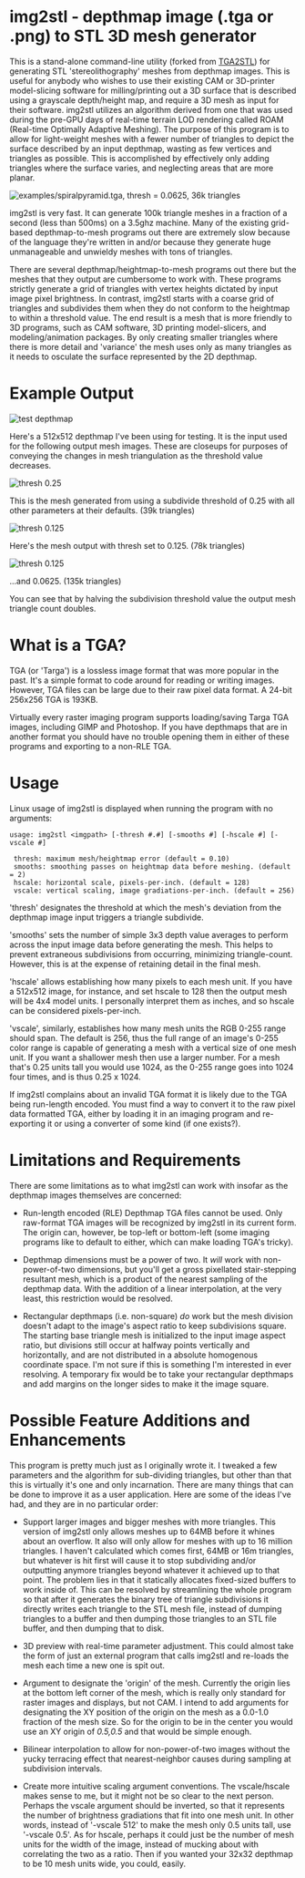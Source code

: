# img2stl - depthmap image (.tga or .png) to STL 3D mesh generator
This is a stand-alone command-line utility (forked from [TGA2STL](https://github.com/DEF7/TGA2STL)) for generating STL 'stereolithography' meshes from depthmap images. This is useful for anybody who wishes to use their existing CAM or 3D-printer model-slicing software for milling/printing out a 3D surface that is described using a grayscale depth/height map, and require a 3D mesh as input for their software. img2stl utilizes an algorithm derived from one that was used during the pre-GPU days of real-time terrain LOD rendering called ROAM (Real-time Optimally Adaptive Meshing). The purpose of this program is to allow for light-weight meshes with a fewer number of triangles to depict the surface described by an input depthmap, wasting as few vertices and triangles as possible. This is accomplished by effectively only adding triangles where the surface varies, and neglecting areas that are more planar.

![examples/spiralpyramid.tga, thresh = 0.0625, 36k triangles](examples/image_example.jpg)

img2stl is very fast. It can generate 100k triangle meshes in a fraction of a second (less than 500ms) on a 3.5ghz machine. Many of the existing grid-based depthmap-to-mesh programs out there are extremely slow because of the language they're written in and/or because they generate huge unmanageable and unwieldy meshes with tons of triangles.

There are several depthmap/heightmap-to-mesh programs out there but the meshes that they output are cumbersome to work with. These programs strictly generate a grid of triangles with vertex heights dictated by input image pixel brightness. In contrast, img2stl starts with a coarse grid of triangles and subdivides them when they do not conform to the heightmap to within a threshold value. The end result is a mesh that is more friendly to 3D programs, such as CAM software, 3D printing model-slicers, and modeling/animation packages. By only creating smaller triangles where there is more detail and 'variance' the mesh uses only as many triangles as it needs to osculate the surface represented by the 2D depthmap.


# Example Output

![test depthmap](examples/image_depthmap.jpg)

Here's a 512x512 depthmap I've been using for testing. It is the input used for the following output mesh images. These are closeups for purposes of conveying the changes in mesh triangulation as the threshold value decreases.

![thresh 0.25](examples/image_thresh0.25.jpg)

This is the mesh generated from using a subdivide threshold of 0.25 with all other parameters at their defaults. (39k triangles)

![thresh 0.125](examples/image_thresh0.125.jpg)

Here's the mesh output with thresh set to 0.125. (78k triangles)

![thresh 0.125](examples/image_thresh0.0625.jpg)

...and 0.0625. (135k triangles)

You can see that by halving the subdivision threshold value the output mesh triangle count doubles.


# What is a TGA?
TGA (or 'Targa') is a lossless image format that was more popular in the past. It's a simple format to code around for reading or writing images. However, TGA files can be large due to their raw pixel data format. A 24-bit 256x256 TGA is 193KB.

Virtually every raster imaging program supports loading/saving Targa TGA images, including GIMP and Photoshop. If you have depthmaps that are in another format you should have no trouble opening them in either of these programs and exporting to a non-RLE TGA.


# Usage

Linux usage of img2stl is displayed when running the program with no arguments:

```
usage: img2stl <imgpath> [-thresh #.#] [-smooths #] [-hscale #] [-vscale #]

 thresh: maximum mesh/heightmap error (default = 0.10)
 smooths: smoothing passes on heightmap data before meshing. (default = 2)
 hscale: horizontal scale, pixels-per-inch. (default = 128)
 vscale: vertical scaling, image gradiations-per-inch. (default = 256)
```

'thresh' designates the threshold at which the mesh's deviation from the depthmap image input triggers a triangle subdivide.

'smooths' sets the number of simple 3x3 depth value averages to perform across the input image data before generating the mesh. This helps to prevent extraneous subdivisions from occurring, minimizing triangle-count. However, this is at the expense of retaining detail in the final mesh.

'hscale' allows establishing how many pixels to each mesh unit. If you have a 512x512 image, for instance, and set hscale to 128 then the output mesh will be 4x4 model units. I personally interpret them as inches, and so hscale can be considered pixels-per-inch.

'vscale', similarly, establishes how many mesh units the RGB 0-255 range should span. The default is 256, thus the full range of an image's 0-255 color range is capable of generating a mesh with a vertical size of one mesh unit. If you want a shallower mesh then use a larger number. For a mesh that's 0.25 units tall you would use 1024, as the 0-255 range goes into 1024 four times, and is thus 0.25 x 1024.

If img2stl complains about an invalid TGA format it is likely due to the TGA being run-length encoded. You must find a way to convert it to the raw pixel data formatted TGA, either by loading it in an imaging program and re-exporting it or using a converter of some kind (if one exists?).


# Limitations and Requirements
There are some limitations as to what img2stl can work with insofar as the depthmap images themselves are concerned:

- Run-length encoded (RLE) Depthmap TGA files cannot be used. Only raw-format TGA images will be recognized by img2stl in its current form. The origin can, however, be top-left or bottom-left (some imaging programs like to default to either, which can make loading TGA's tricky).

- Depthmap dimensions must be a power of two. It *will* work with non-power-of-two dimensions, but you'll get a gross pixellated stair-stepping resultant mesh, which is a product of the nearest sampling of the depthmap data. With the addition of a linear interpolation, at the very least, this restriction would be resolved.

- Rectangular depthmaps (i.e. non-square) *do* work but the mesh division doesn't adapt to the image's aspect ratio to keep subdivisions square. The starting base triangle mesh is initialized to the input image aspect ratio, but divisions still occur at halfway points vertically and horizontally, and are not distributed in a absolute homogenous coordinate space. I'm not sure if this is something I'm interested in ever resolving. A temporary fix would be to take your rectangular depthmaps and add margins on the longer sides to make it the image square.


# Possible Feature Additions and Enhancements
This program is pretty much just as I originally wrote it. I tweaked a few parameters and the algorithm for sub-dividing triangles, but other than that this is virtually it's one and only incarnation. There are many things that can be done to improve it as a user application. Here are some of the ideas I've had, and they are in no particular order:

- Support larger images and bigger meshes with more triangles. This version of img2stl only allows meshes up to 64MB before it whines about an overflow. It also will only allow for meshes with up to 16 million triangles. I haven't calculated which comes first, 64MB or 16m triangles, but whatever is hit first will cause it to stop subdividing and/or outputting anymore triangles beyond whatever it achieved up to that point. The problem lies in that it statically allocates fixed-sized buffers to work inside of. This can be resolved by streamlining the whole program so that after it generates the binary tree of triangle subdivisions it directly writes each triangle to the STL mesh file, instead of dumping triangles to a buffer and then dumping those triangles to an STL file buffer, and then dumping that to disk.

- 3D preview with real-time parameter adjustment. This could almost take the form of just an external program that calls img2stl and re-loads the mesh each time a new one is spit out.

- Argument to designate the 'origin' of the mesh. Currently the origin lies at the bottom left corner of the mesh, which is really only standard for raster images and displays, but not CAM. I intend to add arguments for designating the XY position of the origin on the mesh as a 0.0-1.0 fraction of the mesh size. So for the origin to be in the center you would use an XY origin of *0.5,0.5* and that would be simple enough.

- Bilinear interpolation to allow for non-power-of-two images without the yucky terracing effect that nearest-neighbor causes during sampling at subdivision intervals.

- Create more intuitive scaling argument conventions. The vscale/hscale makes sense to me, but it might not be so clear to the next person. Perhaps the vscale argument should be inverted, so that it represents the number of brightness gradiations that fit into one mesh unit. In other words, instead of '-vscale 512' to make the mesh only 0.5 units tall, use '-vscale 0.5'. As for hscale, perhaps it could just be the number of mesh units for the width of the image, instead of mucking about with correlating the two as a ratio. Then if you wanted your 32x32 depthmap to be 10 mesh units wide, you could, easily.

